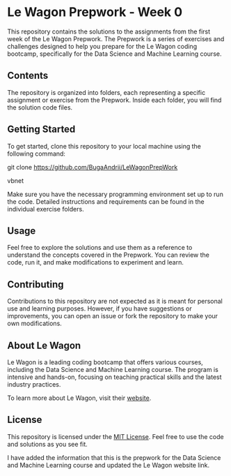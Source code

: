 # Le Wagon Prepwork - Week 0

This repository contains the solutions to the assignments from the first week of the Le Wagon Prepwork. The Prepwork is
a series of exercises and challenges designed to help you prepare for the Le Wagon coding bootcamp, specifically for the
Data Science and Machine Learning course.

## Contents

The repository is organized into folders, each representing a specific assignment or exercise from the Prepwork. Inside
each folder, you will find the solution code files.

## Getting Started

To get started, clone this repository to your local machine using the following command:

git clone https://github.com/BugaAndrii/LeWagonPrepWork

vbnet

Make sure you have the necessary programming environment set up to run the code. Detailed instructions and requirements
can be found in the individual exercise folders.

## Usage

Feel free to explore the solutions and use them as a reference to understand the concepts covered in the Prepwork. You
can review the code, run it, and make modifications to experiment and learn.

## Contributing

Contributions to this repository are not expected as it is meant for personal use and learning purposes. However, if you
have suggestions or improvements, you can open an issue or fork the repository to make your own modifications.

## About Le Wagon

Le Wagon is a leading coding bootcamp that offers various courses, including the Data Science and Machine Learning
course. The program is intensive and hands-on, focusing on teaching practical skills and the latest industry practices.

To learn more about Le Wagon, visit their [website](https://www.lewagon.com).

## License

This repository is licensed under the [MIT License](LICENSE). Feel free to use the code and solutions as you see fit.

I have added the information that this is the prepwork for the Data Science and Machine Learning course and updated the
Le Wagon website link.
